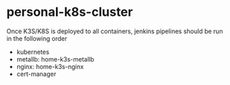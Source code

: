 # personal-k8s-cluster

Once K3S/K8S is deployed to all containers, jenkins pipelines should be run in the following order

- kubernetes
- metallb: home-k3s-metallb
- nginx: home-k3s-nginx
- cert-manager
